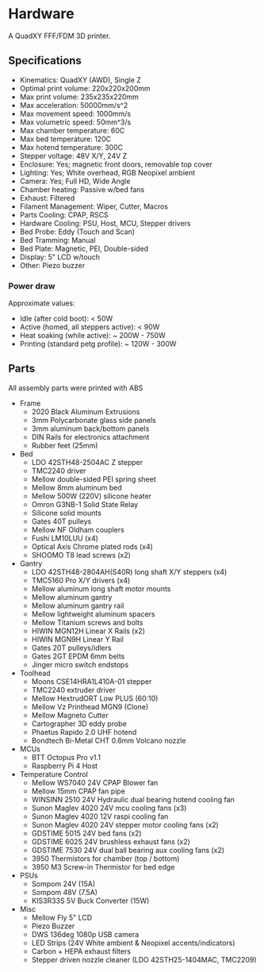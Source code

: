 # Hardware

A QuadXY FFF/FDM 3D printer.

## Specifications

* Kinematics: QuadXY (AWD), Single Z
* Optimal print volume: 220x220x200mm
* Max print volume: 235x235x220mm
* Max acceleration: 50000mm/s^2
* Max movement speed: 1000mm/s
* Max volumetric speed: 50mm^3/s
* Max chamber temperature: 60C
* Max bed temperature: 120C
* Max hotend temperature: 300C
* Stepper voltage: 48V X/Y, 24V Z
* Enclosure: Yes; magnetic front doors, removable top cover
* Lighting: Yes; White overhead, RGB Neopixel ambient
* Camera: Yes; Full HD, Wide Angle
* Chamber heating: Passive w/bed fans
* Exhaust: Filtered
* Filament Management: Wiper, Cutter, Macros
* Parts Cooling: CPAP, RSCS
* Hardware Cooling: PSU, Host, MCU, Stepper drivers
* Bed Probe: Eddy (Touch and Scan)
* Bed Tramming: Manual
* Bed Plate: Magnetic, PEI, Double-sided
* Display: 5" LCD w/touch
* Other: Piezo buzzer

### Power draw

Approximate values:

* Idle (after cold boot): < 50W
* Active (homed, all steppers active): < 90W
* Heat soaking (while active): ~ 200W - 750W
* Printing (standard petg profile): ~ 120W - 300W

## Parts

All assembly parts were printed with ABS

* Frame
    * 2020 Black Aluminum Extrusions
    * 3mm Polycarbonate glass side panels
    * 3mm aluminum back/bottom panels
    * DIN Rails for electronics attachment
    * Rubber feet (25mm)
* Bed
    * LDO 42STH48-2504AC Z stepper
    * TMC2240 driver
    * Mellow double-sided PEI spring sheet
    * Mellow 8mm aluminum bed
    * Mellow 500W (220V) silicone heater
    * Omron G3NB-1 Solid State Relay
    * Silicone solid mounts
    * Gates 40T pulleys
    * Mellow NF Oldham couplers
    * Fushi LM10LUU (x4)
    * Optical Axis Chrome plated rods (x4)
    * SHOOMO T8 lead screws (x2)
* Gantry
    * LDO 42STH48-2804AH(S40R) long shaft X/Y steppers (x4)
    * TMC5160 Pro X/Y drivers (x4)
    * Mellow aluminum long shaft motor mounts
    * Mellow aluminum gantry
    * Mellow aluminum gantry rail
    * Mellow lightweight aluminum spacers
    * Mellow Titanium screws and bolts
    * HIWIN MGN12H Linear X Rails (x2)
    * HIWIN MGN9H Linear Y Rail
    * Gates 20T pulleys/idlers
    * Gates 2GT EPDM 6mm belts
    * Jinger micro switch endstops
* Toolhead
    * Moons CSE14HRA1L410A-01 stepper
    * TMC2240 extruder driver
    * Mellow HextrudORT Low PLUS (60:10)
    * Mellow Vz Printhead MGN9 (Clone)
    * Mellow Magneto Cutter
    * Cartographer 3D eddy probe
    * Phaetus Rapido 2.0 UHF hotend
    * Bondtech Bi-Metal CHT 0.6mm Volcano nozzle
* MCUs
    * BTT Octopus Pro v1.1
    * Raspberry Pi 4 Host
* Temperature Control
    * Mellow WS7040 24V CPAP Blower fan
    * Mellow 15mm CPAP fan pipe
    * WINSINN 2510 24V Hydraulic dual bearing hotend cooling fan
    * Sunon Maglev 4020 24V mcu cooling fans (x3)
    * Sunon Maglev 4020 12V raspi cooling fan
    * Sunon Maglev 4020 24V stepper motor cooling fans (x2)
    * GDSTIME 5015 24V bed fans (x2)
    * GDSTIME 6025 24V brushless exhaust fans (x2)
    * GDSTIME 7530 24V dual ball bearing aux cooling fans (x2)
    * 3950 Thermistors for chamber (top / bottom)
    * 3950 M3 Screw-in Thermistor for bed edge
* PSUs
    * Sompom 24V (15A)
    * Sompom 48V (7.5A)
    * KIS3R33S 5V Buck Converter (15W)
* Misc
    * Mellow Fly 5" LCD
    * Piezo Buzzer
    * DWS 136deg 1080p USB camera
    * LED Strips (24V White ambient & Neopixel accents/indicators)
    * Carbon + HEPA exhaust filters
    * Stepper driven nozzle cleaner (LDO 42STH25-1404MAC, TMC2209)
